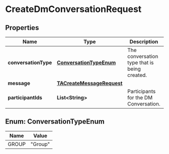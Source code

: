 

# CreateDmConversationRequest


## Properties

| Name | Type | Description | Notes |
|------------ | ------------- | ------------- | -------------|
|**conversationType** | [**ConversationTypeEnum**](#ConversationTypeEnum) | The conversation type that is being created. |  |
|**message** | [**TACreateMessageRequest**](TACreateMessageRequest.md) |  |  |
|**participantIds** | **List&lt;String&gt;** | Participants for the DM Conversation. |  |



## Enum: ConversationTypeEnum

| Name | Value |
|---- | -----|
| GROUP | &quot;Group&quot; |



